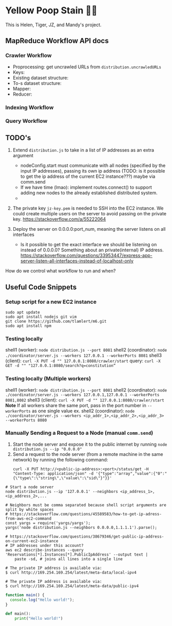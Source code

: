 # Yellow Poop Stain 💩🚽
This is Helen, Tiger, JZ, and Mandy's project.

## MapReduce Workflow API docs

### Crawler Workflow
- Proprocessing: get uncrawled URLs from `distribution.uncrawledURLs`
- Keys:
- Existing dataset structure:
- To-s dataset structure:
- Mapper:
- Reducer: 

### Indexing Workflow


### Query Workflow

## TODO's
1. Extend `distribution.js` to take in a list of IP addresses as an extra argument
    * nodeConfig.start must communicate with all nodes (specified by the input IP addresses), passing its own ip address (TODO: is it possible to get the ip address of the current EC2 instance???) maybe via comm.send
    * If we have time (lmao): implement routes.connect() to support adding new nodes to the already established distributed system.
    * 

2. The private key `jz-key.pem` is needed to SSH into the EC2 instance. We could create multiple users on the server to avoid passing on the private key. https://stackoverflow.com/a/55222064
3. Deploy the server on 0.0.0.0:port_num, meaning the server listens on all interfaces
    * Is it possible to get the exact interface we should be listening on instead of 0.0.0.0? Something about an private(internal) IP address. https://stackoverflow.com/questions/33953447/express-app-server-listen-all-interfaces-instead-of-localhost-only

How do we control what workflow to run and when?

## Useful Code Snippets
### Setup script for a new EC2 instance
```shell
sudo apt update
sudo apt install nodejs git vim
git clone https://github.com/tlamlert/m6.git
sudo apt install npm
```

### Testing locally
shell1 (worker): `node distribution.js --port 8081`
shell2 (coordinator): `node ./coordinator/server.js --workers 127.0.0.1 --workerPorts 8081`
shell3 (client): `curl -X PUT -d "" 127.0.0.1:8080/crawler/start`
query: `curl -X GET -d "" "127.0.0.1:8080/search?q=constitution“` 
<!-- note that you need to stick it through some url converter thing if you want to input multiple strings -->

### Testing locally (Multiple workers)
shell1 (worker): `node distribution.js --port 8081`
shell2 (coordinator): `node ./coordinator/server.js --workers 127.0.0.1,127.0.0.1 --workerPorts 8081,8082`
shell3 (client): `curl -X PUT -d "" 127.0.0.1:8080/crawler/start`
**Note** If all workers share the same port, pass in the port number in `--workerPorts` as one single value ex.
shell2 (coordinator): `node ./coordinator/server.js --workers <ip_addr_1>,<ip_addr_2>,<ip_addr_3> --workerPorts 8080`

### Manually Sending a Request to a Node (manual `comm.send`)
1. Start the node server and expose it to the public internet by running `node distribution.js --ip "0.0.0.0"`
2. Send a request to the node server (from a remote machine in the same network) by running the following command:
    ```shell
    curl -X PUT http://<public-ip-address>:<port>/status/get -H "Content-Type: application/json" -d '{"type":"array","value":{"0":"{\"type\":\"string\",\"value\":\"sid\"}"}}'
    ```

```shell
# Start a node server
node distribution.js --ip '127.0.0.1' --neighbors <ip_address_1>,<ip_address_2>,...

# Neighbors must be comma separated because shell script arguments are split by white spaces
# https://stackoverflow.com/questions/45589583/how-to-get-ip-adress-from-aws-ec2-command
const yargs = require('yargs/yargs');
yargs('node distribution.js --neighbors 0.0.0.0,1.1.1.1').parse();
```
```shell
# https://stackoverflow.com/questions/38679346/get-public-ip-address-on-current-ec2-instance
# IP addresses under this account?
aws ec2 describe-instances --query 'Reservations[*].Instances[*].PublicIpAddress' --output text | 
    paste -sd, # joins all lines into a single line

# The private IP address is available via:
$ curl http://169.254.169.254/latest/meta-data/local-ipv4

# The private IP address is available via:
$ curl http://169.254.169.254/latest/meta-data/public-ipv4
```

```js
function main() {
  console.log("Hello world!");
}
```

```python
def main():
    print("Hello world!")
```

